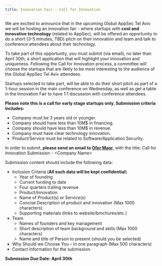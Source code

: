 ```yaml
---
title: Innovation Fair - Call for Innovation
---
```


We are excited to announce that in the upcoming Global AppSec Tel Aviv we will be hosting an innovation fair - where startups with **cool and innovative technology** (related to AppSec), will be offered an opportunity to do a short (3-5 minutes, TBD) pitch on their innovation and team and talk to conference attendees about their technology.  

To take part of this opportunity, you must submit (via email), no later than April 30th, a short application that will highlight your innovation and uniqueness. Following the Call for Innovation process, a committee will choose the startups that are likely to be most interesting to the audience of the Global AppSec Tel Aviv attendees.

Startups selected to take part, will be able to do their short pitch as part of a 1-hour session in the main conference on Wednesday, as well as get a table in the Innovation Fair to have 1:1 discussion with conference attendees.

**Please note this is a call for early stage startups only. Submission criteria includes:**
* Company must be 3 years old or younger.
* Company should have less than 10M$ in financing.
* Company should have less than 10M$ in revenue.
* Company must have clear technology innovation.
* Product/Service must be related to Software/Application Security.

In order to submit, **please send an email to [Ofer Maor](mailto:ofer.maor@owasp.org)**, with the title: Call for Innovation Submission - \<Company Name\>

Submission content should include the following data:
* Inclusion Criteria (**All such data will be kept confidential**)
  * Year of founding
  * Current funding to date
  * Four quarters trailing revenue
  * Product/Innovation
  * Name of Product(s) or Service(s)
  * Concise Description of product and innovation (Max 1000 characters)
  * Supporting materials (links to website/brochures/etc.)
* Team
  * Names of founders and key management
  * Short description of team background and skills (Max 1000 characters)
  * Name and title of Person to present (should you be selected)  
* Why Should we Choose You – In one paragraph (Max 500 characters)
* Contact Information for the submission.

**Submission Due Date: April 30th**
